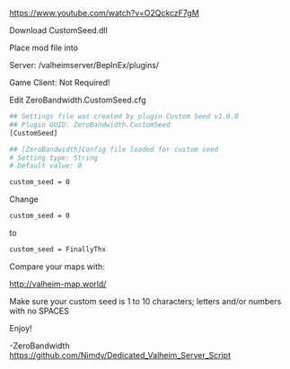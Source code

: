 
https://www.youtube.com/watch?v=O2QckczF7gM


Download CustomSeed.dll


Place mod file into 

Server:
/valheimserver/BepInEx/plugins/

Game Client:
Not Required!

Edit ZeroBandwidth.CustomSeed.cfg

```sh
## Settings file was created by plugin Custom Seed v1.0.0
## Plugin GUID: ZeroBandwidth.CustomSeed
[CustomSeed]

## [ZeroBandwidth]Config file loaded for custom seed
# Setting type: String
# Default value: 0

custom_seed = 0
```

Change
```sh
custom_seed = 0
```
to
```sh
custom_seed = FinallyThx
```

Compare your maps with:

http://valheim-map.world/

Make sure your custom seed is 1 to 10 characters; letters and/or numbers with no SPACES


Enjoy!


-ZeroBandwidth 
https://github.com/Nimdy/Dedicated_Valheim_Server_Script
